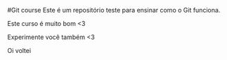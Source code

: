 #Git course
Este é um repositório teste para ensinar como o Git funciona.

Este curso é muito bom <3

Experimente você também <3

Oi voltei

